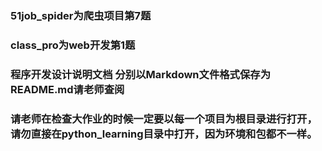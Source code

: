 ### 51job_spider为爬虫项目第7题
### class_pro为web开发第1题
### 程序开发设计说明文档 分别以Markdown文件格式保存为README.md请老师查阅
### 请老师在检查大作业的时候一定要以每一个项目为根目录进行打开，请勿直接在python_learning目录中打开，因为环境和包都不一样。